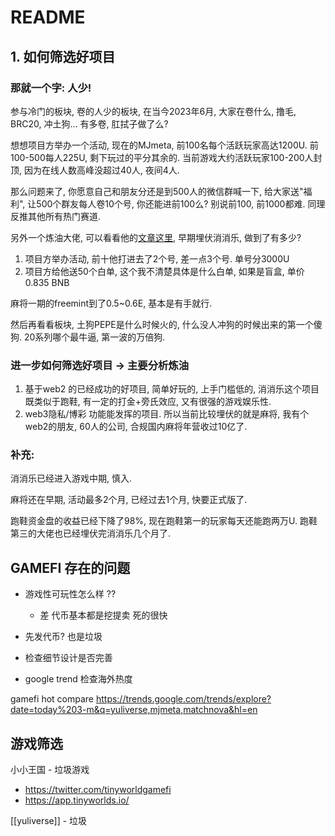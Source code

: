 # README

## 1. 如何筛选好项目

### 那就一个字: 人少!&#x20;

参与冷门的板块, 卷的人少的板块, 在当今2023年6月, 大家在卷什么, 撸毛, BRC20, 冲土狗... 有多卷, 肛拭子做了么?

想想项目方举办一个活动, 现在的MJmeta, 前100名每个活跃玩家高达1200U. 前100-500每人225U, 剩下玩过的平分其余的. 当前游戏大约活跃玩家100-200人封顶, 因为在线人数高峰没超过40人, 夜间4人.&#x20;

那么问题来了, 你愿意自己和朋友分还是到500人的微信群喊一下, 给大家送"福利", 让500个群友每人卷10个号, 你还能进前100么? 别说前100, 前1000都难. 同理反推其他所有热门赛道.

另外一个炼油大佬, 可以看看他的[文章这里](https://lime-freesia-bcb.notion.site/MatchNova-cfc5a3a3db6340bf86adb67b70fdf5f1), 早期埋伏消消乐, 做到了有多少?&#x20;

1. 项目方举办活动, 前十他打进去了2个号, 差一点3个号. 单号分3000U
2. 项目方给他送50个白单, 这个我不清楚具体是什么白单, 如果是盲盒, 单价0.835 BNB

麻将一期的freemint到了0.5\~0.6E, 基本是有手就行.

然后再看看板块, 土狗PEPE是什么时候火的, 什么没人冲狗的时候出来的第一个傻狗. 20系列哪个最牛逼, 第一波的万倍狗.

### 进一步如何筛选好项目 -> 主要分析炼油

1. 基于web2 的已经成功的好项目, 简单好玩的, 上手门槛低的, 消消乐这个项目既类似于跑鞋, 有一定的打金+旁氏效应, 又有很强的游戏娱乐性.&#x20;
2. web3隐私/博彩 功能能发挥的项目. 所以当前比较埋伏的就是麻将, 我有个web2的朋友, 60人的公司, 合规国内麻将年营收过10亿了.&#x20;

### 补充:

消消乐已经进入游戏中期, 慎入.&#x20;

麻将还在早期, 活动最多2个月, 已经过去1个月, 快要正式版了.&#x20;

跑鞋资金盘的收益已经下降了98%, 现在跑鞋第一的玩家每天还能跑两万U. 跑鞋第三的大佬也已经埋伏完消消乐几个月了.&#x20;



## GAMEFI 存在的问题

- 游戏性可玩性怎么样 ?? 
  - 差 代币基本都是挖提卖 死的很快

- 先发代币? 也是垃圾
- 检查细节设计是否完善
- google trend 检查海外热度


gamefi hot compare 
https://trends.google.com/trends/explore?date=today%203-m&q=yuliverse,mjmeta,matchnova&hl=en


## 游戏筛选

小小王国 - 垃圾游戏 
- https://twitter.com/tinyworldgamefi
- https://app.tinyworlds.io/

[[yuliverse]] - 垃圾